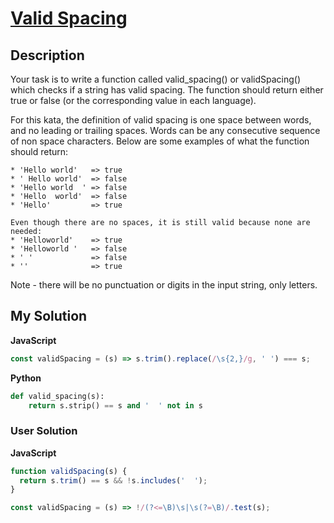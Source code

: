 # [Valid Spacing](https://www.codewars.com/kata/5f77d62851f6bc0033616bd8)

## Description

Your task is to write a function called valid_spacing() or validSpacing() which checks if a string has valid spacing. The function should return either true or false (or the corresponding value in each language).

For this kata, the definition of valid spacing is one space between words, and no leading or trailing spaces. Words can be any consecutive sequence of non space characters. Below are some examples of what the function should return:

```
* 'Hello world'   => true
* ' Hello world'  => false
* 'Hello world  ' => false
* 'Hello  world'  => false
* 'Hello'         => true

Even though there are no spaces, it is still valid because none are needed:
* 'Helloworld'    => true
* 'Helloworld '   => false
* ' '             => false
* ''              => true
```

Note - there will be no punctuation or digits in the input string, only letters.

## My Solution

**JavaScript**

```js
const validSpacing = (s) => s.trim().replace(/\s{2,}/g, ' ') === s;
```

**Python**

```py
def valid_spacing(s):
    return s.strip() == s and '  ' not in s
```

### User Solution

**JavaScript**

```js
function validSpacing(s) {
  return s.trim() == s && !s.includes('  ');
}
```

```js
const validSpacing = (s) => !/(?<=\B)\s|\s(?=\B)/.test(s);
```
